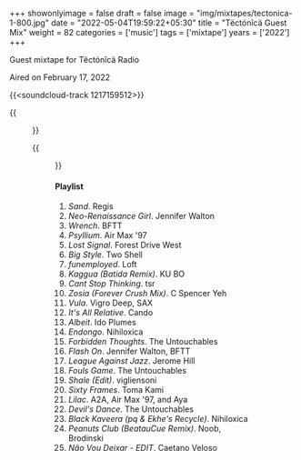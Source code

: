 +++
showonlyimage = false
draft = false
image = "img/mixtapes/tectonica-1-800.jpg"
date = "2022-05-04T19:59:22+05:30"
title = "Tëctónîcä Guest Mix"
weight = 82
categories = ['music']
tags = ['mixtape']
years = ['2022']
+++

Guest mixtape for Tëctónîcä Radio

<!--more-->

Aired on February 17, 2022

{{<soundcloud-track 1217159512>}}

{{<figure src="/img/playlist/tectonica-1-800.jpg">}}

{{<figure src="/img/playlist/tectonica-playlists-2.jpg">}}

#### Playlist

1.	_Sand_.	Regis						
2.	_Neo-Renaissance Girl_.	Jennifer Walton						
3.	_Wrench_.	BFTT						
4.	_Psyllium_.	Air Max '97						
5.	_Lost Signal_.	Forest Drive West						
6.	_Big Style_.	Two Shell						
7.	_funemployed_.	Loft						
8.	_Kaggua (Batida Remix)_.	KU BO						
9.	_Cant Stop Thinking_.	tsr						
10.	_Zosia (Forever Crush Mix)_.	C Spencer Yeh						
11.	_Vula_.	Vigro Deep, SAX
12.	_It's All Relative_.	Cando						
13.	_Albeit_.	Ido Plumes						
14.	_Endongo_.	Nihiloxica						
15.	_Forbidden Thoughts_.	The Untouchables						
16.	_Flash On_. Jennifer Walton, BFTT
17.	_League Against Jazz_.	Jerome Hill						
18.	_Fouls Game_.	The Untouchables						
19.	_Shale (Edit)_.	vigliensoni						
20.	_Sixty Frames_.	Toma Kami						
21.	_Lilac_.	A2A, Air Max '97, and Aya						
22.	_Devil's Dance_.	The Untouchables						
23.	_Black Kaveera (pq & Ekhe's Recycle)_.	Nihiloxica						
24.	_Peanuts Club (BeatauCue Remix)_.	Noob, Brodinski						
25.	_Não Vou Deixar - EDIT_. Caetano Veloso						